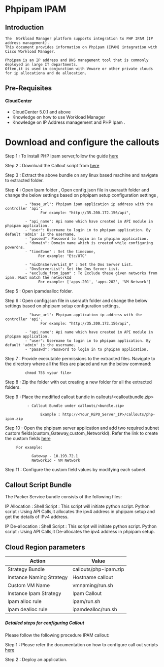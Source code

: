 
# Phpipam IPAM
## Introduction
    The  Workload Manager platform supports integration to PHP IPAM (IP address management).
    This document provides information on Phpipam (IPAM) integration with Cisco Workload Manager.

    Phpipam is an IP address and DNS management tool that is commonly deployed in large IT departments.
    Often,it is used in conjunction with Vmware or other private clouds for ip allocationa and de allocation.

## Pre-Requisites
#### CloudCenter
- CloudCenter 5.0.1 and above
- Knowledge on how to use Workload Manager
- Knowledge on IP Address management and PHP Ipam . 	
	
# Download and configure the callouts

   Step 1 : To Install PHP Ipam server,follow the guide [here](https://github.com/datacenter/cloudcentersuite/raw/master/Content/Networking/Phpipam/Php-Ipam%20Setup%20Guide.docx)
   
   Step 2 : Download the Callout script from [here](https://github.com/datacenter/cloudcentersuite/raw/master/Content/Networking/Phpipam/php-ipam.zip)
   
   Step 3 :  Extract the above bundle on any linux based machine and navigate to extracted folder. 
   
   Step 4 : Open Ipam folder , Open config.json file in userauth folder  and change the below settings based on phpipam setup configuration settings ,
               
             - "base_url": Phpipam ipam application ip address with the controller 'api'.
                    For example: "http://35.200.172.156/api",
                    
             - "api_name": Api name which have created in API module in phpipam application. 
             - "user": Username to login in to phpipam application. By default 'admin' is the username.
             - "passwd": Password to login in to phpipam application.
             - "domain": Domain name which is created while configuring powerdns.
             - "timeZone" : Set the timezone,
                   For example: "Etc/UTC"
                   
             - "nicDnsServerList_0" : Set the Dns Server List.
             - "DnsServerList": Set the Dns Server List.
             - "exclude_from_ipam" : To Exclude these given networks from ipam. Must match the networkId
                   For example: ['apps-201', 'apps-202', 'VM Network']
    
   Step 5 : Open ipamdealloc folder.
   
   Step 6 : Open config.json file in userauth folder  and change the below settings based on phpipam setup configuration settings,
   
             - "base_url": Phpipam application ip address with the controller 'api'.
                    For example: "http://35.200.172.156/api",
                    
             - "api_name": Api name which have created in API module in phpipam application. 
             - "user": Username to login in to phpipam application. By default 'admin' is the username.
             - "passwd": Password to login in to phpipam application.
             
   Step 7 : Provide executable permissions to the extracted files. Navigate to the directory where all the files are placed and run the below command:
   
             chmod 755 <your file>
   
   Step 8 : Zip the folder with out creating a new folder for all the extracted folders.
     
   Step 9 : Place the modified callout bundle in callouts/<calloutbundle.zip>
   
              - Callout Bundle under callouts/<bundle.zip>
                    
                    Example : http://<Your_REPO_Server_IP>/callouts/php-ipam.zip 
   
   Step 10 : Open the phpipam server application and add two required subnet custom fields(custom_Gateway,custom_NetworkId).
   Refer the link to create the custom fields [here](https://github.com/datacenter/cloudcentersuite/raw/master/Content/Networking/Phpipam/Php-Ipam%20Setup%20Guide.docx)
             
	     For example:
             
                Gateway - 10.193.72.1
                NetworkId - VM Network
                              
   Step 11 : Configure the custom field values by modifying each subnet.
   
## Callout Script Bundle

The Packer Service bundle consists of the following files:

IP Allocation :
	Shell Script  : This script will initiate python script.
	Python script : Using API Calls,it allocates the ipv4 address in phpipam setup and get the details of IPv4 address.


IP De-allocation :
	Shell Script  : This script will initiate python script.
	Python script : Using API Calls,it De-allocates the ipv4 address in phpipam setup.

		
## Cloud Region parameters 

| Action | Value |
|  ------ |------ |
| Strategy Bundle|callouts/php-ipam.zip
| Instance Naming Strategy|Hostname callout
| Custom VM Name|vmnaming/run.sh
| Instance Ipam Strategy|Ipam Callout
| Ipam alloc rule|ipam/run.sh
| Ipam dealloc rule |ipamdealloc/run.sh


##### Detailed steps for configuring Callout 

Please follow the following procedure IPAM callout:

Step 1 : Please refer the documentation on how to configure call out scripts [here](https://docs.cloudcenter.cisco.com/display/SHARED/VM+Naming+and+IPAM+Strategies) 

Step 2 : Deploy an application.
